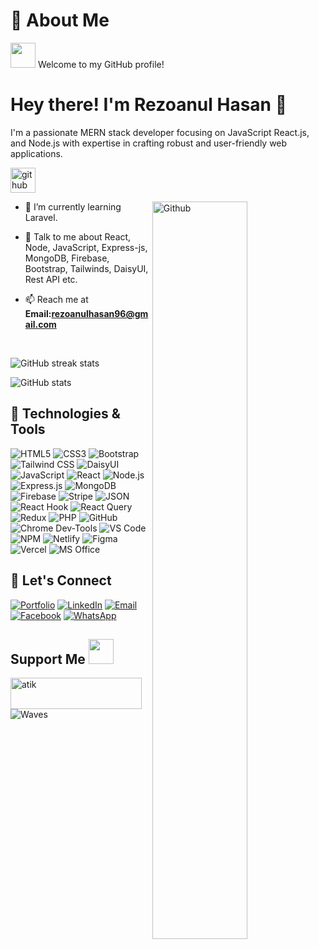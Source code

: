 
# 💫 About Me  
<img src = "https://media2.giphy.com/media/ZGHpWzdOEkMKtwLqdc/giphy.gif?cid=ecf05e47a0n3gi1bfqntqmob8g9aid1oyj2wr3ds3mg700bl&rid=giphy.gif" width="40px" height="40px"> Welcome to my GitHub profile!


# Hey there! I'm Rezoanul Hasan 👋

I'm a passionate MERN stack developer focusing on JavaScript  React.js, and Node.js with expertise in crafting robust and user-friendly web applications.


[<img src='https://cdn.jsdelivr.net/npm/simple-icons@3.0.1/icons/github.svg' alt='github' height='40'>](https://github.com/RezoanulHasan)  

 

<img width="55%" align="right" alt="Github" src="https://raw.githubusercontent.com/onimur/.github/master/.resources/git-header.svg" />


- 🌱 I’m currently learning  Laravel.

- 💬 Talk to me about React, Node,  JavaScript, Express-js, MongoDB, Firebase, Bootstrap, Tailwinds, DaisyUI,  Rest API  etc.
 - 📫 Reach me at **Email:rezoanulhasan96@gmail.com**  

<br>


![GitHub streak stats](https://streak-stats.demolab.com/?user=RezoanulHasan)  

![GitHub stats](https://github-readme-stats.vercel.app/api?username=RezoanulHasan&show_icons=true&count_private=true) 

## 🔧 Technologies & Tools

![HTML5](https://img.shields.io/badge/-HTML5-E34F26?style=flat-square&logo=html5&logoColor=white) ![CSS3](https://img.shields.io/badge/-CSS3-1572B6?style=flat-square&logo=css3&logoColor=white) ![Bootstrap](https://img.shields.io/badge/-Bootstrap-563D7C?style=flat-square&logo=bootstrap&logoColor=white) ![Tailwind CSS](https://img.shields.io/badge/-Tailwind_CSS-38B2AC?style=flat-square&logo=tailwind-css&logoColor=white) ![DaisyUI](https://img.shields.io/badge/-DaisyUI-0652DD?style=flat-square&logo=laravel&logoColor=white) ![JavaScript](https://img.shields.io/badge/-JavaScript-F7DF1E?style=flat-square&logo=javascript&logoColor=black) ![React](https://img.shields.io/badge/-React-61DAFB?style=flat-square&logo=react&logoColor=black) ![Node.js](https://img.shields.io/badge/-Node.js-339933?style=flat-square&logo=node.js&logoColor=white) ![Express.js](https://img.shields.io/badge/-Express.js-000000?style=flat-square&logo=express&logoColor=white) ![MongoDB](https://img.shields.io/badge/-MongoDB-47A248?style=flat-square&logo=mongodb&logoColor=white) ![Firebase](https://img.shields.io/badge/-Firebase-FFCA28?style=flat-square&logo=firebase&logoColor=black) ![Stripe](https://img.shields.io/badge/-Stripe-008CDD?style=flat-square&logo=stripe&logoColor=white) ![JSON](https://img.shields.io/badge/-JSON-000000?style=flat-square&logo=json&logoColor=white) ![React Hook](https://img.shields.io/badge/-React_Hook-61DAFB?style=flat-square&logo=react&logoColor=black) ![React Query](https://img.shields.io/badge/-React_Query-00D0FF?style=flat-square&logo=react&logoColor=black) ![Redux](https://img.shields.io/badge/-Redux-764ABC?style=flat-square&logo=redux&logoColor=white) ![PHP](https://img.shields.io/badge/-PHP-777BB4?style=flat-square&logo=php&logoColor=white) ![GitHub](https://img.shields.io/badge/-GitHub-181717?style=flat-square&logo=github&logoColor=white) ![Chrome Dev-Tools](https://img.shields.io/badge/-Chrome_Dev_Tools-0F4C81?style=flat-square&logo=google-chrome&logoColor=white) ![VS Code](https://img.shields.io/badge/-VS_Code-007ACC?style=flat-square&logo=visual-studio-code&logoColor=white) ![NPM](https://img.shields.io/badge/-NPM-CB3837?style=flat-square&logo=npm&logoColor=white) ![Netlify](https://img.shields.io/badge/-Netlify-00C7B7?style=flat-square&logo=netlify&logoColor=white) ![Figma](https://img.shields.io/badge/-Figma-F24E1E?style=flat-square&logo=figma&logoColor=white) ![Vercel](https://img.shields.io/badge/-Vercel-000000?style=flat-square&logo=vercel&logoColor=white) ![MS Office](https://img.shields.io/badge/-MS_Office-D83B01?style=flat-square&logo=microsoft-office&logoColor=white)

## 🤝 Let's Connect

[![Portfolio](https://img.shields.io/badge/-Portfolio-239120?style=for-the-badge&logo=google-chrome&logoColor=white)](https://reoanulhasanpotfolio.netlify.app/)  [![LinkedIn](https://img.shields.io/badge/-LinkedIn-0077B5?style=for-the-badge&logo=linkedin&logoColor=white)](https://www.linkedin.com/in/rezoanul-hasan-6ab158240/) [![Email](https://img.shields.io/badge/-Email-D14836?style=for-the-badge&logo=gmail&logoColor=white)](rezoanulhasan96@gmail.com)[![Facebook](https://img.shields.io/badge/-Facebook-1877F2?style=for-the-badge&logo=facebook&logoColor=white)](https://www.facebook.com/riad.hasan.7524/) [![WhatsApp](https://img.shields.io/badge/-WhatsApp-25D366?style=for-the-badge&logo=whatsapp&logoColor=white)](tel:01734639066)











<h2>Support Me <img src = "https://media2.giphy.com/media/RJgjFf46V4KVa1l42A/giphy.gif?cid=ecf05e47a0n3gi1bfqntqmob8g9aid1oyj2wr3ds3mg700bl&rid=giphy.gif" width="40px" height="40px"></h2>  
<p><a href="https://www.buymeacoffee.com/atik"> <img align="left" src="https://cdn.buymeacoffee.com/buttons/v2/default-yellow.png" height="50" width="210" alt="atik" /></a></p>


![Waves](https://raw.githubusercontent.com/shakilahmedatik/shakilahmedatik/36f6082eed9388f5965d96f2fbc917a2cb888c89/wave.svg)

